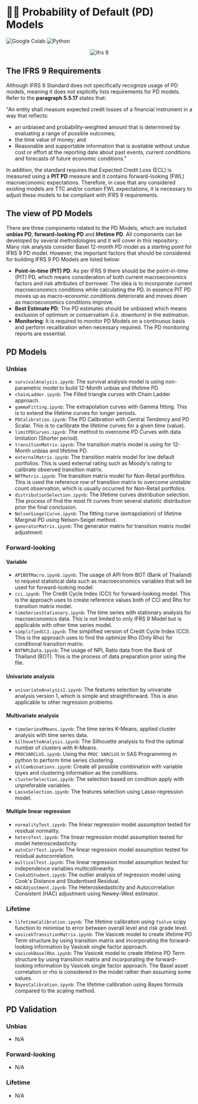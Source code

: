# ✍🏻 Probability of Default (PD) Models

![Google Colab](https://img.shields.io/badge/Editor-Google%20Colab-brightgreen)
![Python](https://img.shields.io/badge/Code-Python-blue)

<p align="center">
  <img src="https://user-images.githubusercontent.com/66057952/194217736-fa868bef-1c24-4b85-bb87-898d5aa01112.png" alt="ifrs 9"/>
</p>

## The IFRS 9 Requirements
Although IFRS 9 Standard does not specifically recognize usage of PD models, meaning it does not explicitly lists requirements for PD models. Refer to the **paragraph 5.5.17** states that:

"An entity shall measure expected credit losses of a financial instrument in a way that reflects:
- an unbiased and probability-weighted amount that is determined by evaluating a range of possible outcomes;
- the time value of money; and
- Reasonable and supportable information that is available without undue cost or effort at the reporting date about past events, current conditions and forecasts of future economic conditions."

In addition, the standard requires that Expected Credit Loss (ECL) is measured using a **PIT PD** measure and it contains forward-looking (FWL) macroeconomic expectations. Therefore, in case that any considered existing models are TTC and/or contain FWL expectations, it is necessary to adjust these models to be compliant with IFRS 9 requirements.

## The view of PD Models
There are three components related to the PD Models, which are included **unbias PD**, **forward-looking PD** and **lifetime PD**. All components can be developed by several methodologies and it will cover in this repository. Many risk analysts consider Basel 12-month PD model as a starting point for IFRS 9 PD model. However, the important factors that should be considered for building IFRS 9 PD Models are listed below:

* **Point-in-time (PIT) PD**: As per IFRS 9 there should be the point-in-time (PIT) PD, which means consideration of both current macroeconomics factors and risk attributes of borrower. The idea is to incorporate current macroeconomics conditions while calculating the PD. In essence PIT PD moves up as macro-economic conditions deteriorate and moves down as macroeconomics conditions improve.
* **Best Estimate PD**: The PD estimates should be unbiased which means exclusion of optimism or conservatism _(i.e. downturn)_ in the estimation.
* **Monitoring**: It is required to monitor PD Models on a continuous basis and perform recalibration when necessary required. The PD monitoring reports are essential.

## PD Models
### Unbias
* `survivalAnalysis.ipynb`: The survival analysis model is using non-parametric model to build 12-Month unbias and lifetime PD.
* `chainLadder.ipynb`: The Filled triangle curves with Chain Ladder approach.
* `gammaFitting.ipynb`: The extrapolation curves with Gamma fitting. This is to extend the lifetime curves for longer periods.
* `PDCalibration.ipynb`: The PD Calibration with Central Tendency and PD Scalar. This is to carlibrate the lifetime curves for a given time (value).
* `limitPDCurves.ipynb`: The method to overcome PD Curves with data limitation (Shorter period).
* `transitionMatrix.ipynb`: The transition matrix model is using for 12-Month unbias and lifetime PD.
* `externalMatrix.ipynb`: The transition matrix model for low default portfolios. This is used external rating such as Moody's rating to calibrate observed transition matrix.
* `NRTMatrix.ipynb`: The transition matrix model for Non-Retail portfolios. This is used the reference row of transition matrix to overcome unstable count observation, which is usually occurred for Non-Retail portfolios.
* `distributionSelection.ipynb`: The lifetime curves distribution selection. The process of find the most fit curves from several statistic distribution prior the final conclusion.
* `NelsonSiegelCurve.ipynb`: The fitting curve (extrapolation) of lifetime Marginal PD using Nelson-Seigel method.
* `generatorMatrix.ipynb`: The generator matrix for transition matrix model adjustment.

### Forward-looking
#### Variable
* `APIBOTMacro.ipynb.ipynb`: The usage of API from BOT (Bank of Thailand) to request statistical data such as macroeconomics variables that will be used for forward-looking model.
* `cci.ipynb`: The Credit Cycle Index (CCI) for forward-looking model. This is the approach uses to create reference values both of CCI and Rho for transition matrix model.
* `timeSeriesStationary.ipynb`: The time series with stationary analysis for macroeconomics data. This is not limited to only IFRS 9 Model but is applicable with other time series model.
* `simplifiedCCI.ipynb`: The simplified version of Credit Cycle Index (CCI). This is the approach uses to find the optimize Rho (Only Rho) for conditional transition matrix.
* `BOTNPLData.ipynb`: The usage of NPL Ratio data from the Bank of Thailand (BOT). This is the process of data preparation prior using the file.
#### Univariate analysis
* `univariateAnalysis1.ipynb`: The features selection by univariate analysis version 1, which is simple and straightforward. This is also applicable to other regression problems.
#### Multivariate analysis
* `timeSeriesKMeans.ipynb`: The time series K-Means, applied cluster analysis with time series data.
* `SilhouetteAnalysis.ipynb`: The Silhouette analysis to find the optimal number of clusters with K-Means.
* `PROCVARCLUS.ipynb`: Using the `PROC VARCLUS` in SAS Programming in python to perform time series clustering.
* `allCombinations.ipynb`: Create all possible combination with variable tpyes and clustering information as the conditions.
* `clusterSelection.ipynb`: The selection based on condition apply with unpreferable variables.
* `LassoSelection.ipynb`: The features selection using Lasso regression model.
#### Multiple linear regression
* `normalityTest.ipynb`: The linear regression model assumption tested for residual normality.
* `heteroTest.ipynb`: The linear regression model assumption tested for model heteroscedasticity.
* `autoCorrTest.ipynb`: The linear regression model assumption tested for residual autocorrelation.
* `multicolTest.ipynb`: The linear regression model assumption tested for independence variables multicollinearity.
* `CooksDStudent.ipynb`: The outlier analysis of regression model using Cook's Distance and Studentised Residual.
* `HACAdjustment.ipynb`: The Heteroskedasticity and Autocorrelation Consistent (HAC) adjustment using Newey–West estimator.
### Lifetime
* `lifetimeCalibration.ipynb`: The lifetime calibration using `fsolve` scipy function to minimise to error between overall level and risk grade level.
* `vasicekTransitionMatrix.ipynb`: The Vasicek model to create lifetime PD Term structure by using transition matrix and incorporating the forward-looking information by Vasicek single factor approach.
* `vasicekBaselRho.ipynb`: The Vasicek model to create lifetime PD Term structure by using transition matrix and incorporating the forward-looking information by Vasicek single factor approach. The Basel asset correlation or rho is considered in the model rather than assuming some values.
* `BayesCalibration.ipynb`: The lifetime calibration using Bayes formula compared to the scaling method. 

## PD Validation
### Unbias
* N/A

### Forward-looking
* N/A

### Lifetime
* N/A
